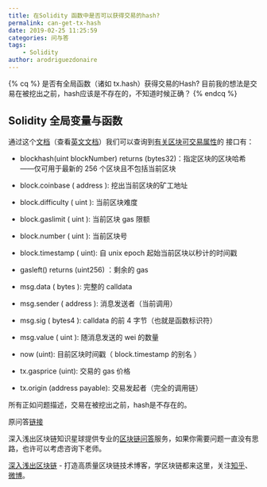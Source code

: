 ```yaml
---
title: 在Solidity 函数中是否可以获得交易的hash?
permalink: can-get-tx-hash
date: 2019-02-25 11:25:59
categories: 问与答
tags: 
    - Solidity
author: arodriguezdonaire
---
```



{% cq %}
是否有全局函数（诸如 tx.hash）获得交易的Hash? 目前我的想法是交易在被挖出之前，hash应该是不存在的，不知道时候正确？
{% endcq %}

<!-- more -->

## Solidity 全局变量与函数

通过这个[文档](https://learnblockchain.cn/docs/solidity/units-and-global-variables.html#special-variables-and-functions)（查看[英文文档](https://solidity.readthedocs.io/en/v0.5.9/units-and-global-variables.html#special-variables-and-functions)）我们可以查询到[有关区块可交易属性](https://learnblockchain.cn/docs/solidity/units-and-global-variables.html#index-2)的 接口有：

* blockhash(uint blockNumber) returns (bytes32)：指定区块的区块哈希——仅可用于最新的 256 个区块且不包括当前区块

* block.coinbase ( address ): 挖出当前区块的矿工地址

* block.difficulty ( uint ): 当前区块难度

* block.gaslimit ( uint ): 当前区块 gas 限额

* block.number ( uint ): 当前区块号

* block.timestamp ( uint): 自 unix epoch 起始当前区块以秒计的时间戳

* gasleft() returns (uint256) ：剩余的 gas

* msg.data ( bytes ): 完整的 calldata

* msg.sender ( address ): 消息发送者（当前调用）

* msg.sig ( bytes4 ): calldata 的前 4 字节（也就是函数标识符）

* msg.value ( uint ): 随消息发送的 wei 的数量

* now (uint): 目前区块时间戳（ block.timestamp 的别名 ）

* tx.gasprice (uint): 交易的 gas 价格

* tx.origin (address payable): 交易发起者（完全的调用链）

所有正如问题描述，交易在被挖出之前，hash是不存在的。


原问答[链接](https://ethereum.stackexchange.com/questions/2664/is-it-possible-to-get-the-transaction-hash-from-within-a-solidity-function-call)

深入浅出区块链知识星球提供专业的[区块链问答](https://learnblockchain.cn/2019/01/12/about-qa/)服务，如果你需要问题一直没有思路，也许可以考虑咨询下老师。

[深入浅出区块链](https://learnblockchain.cn/) - 打造高质量区块链技术博客，学区块链都来这里，关注[知乎](https://www.zhihu.com/people/xiong-li-bing/activities)、[微博](https://weibo.com/517623789)。
